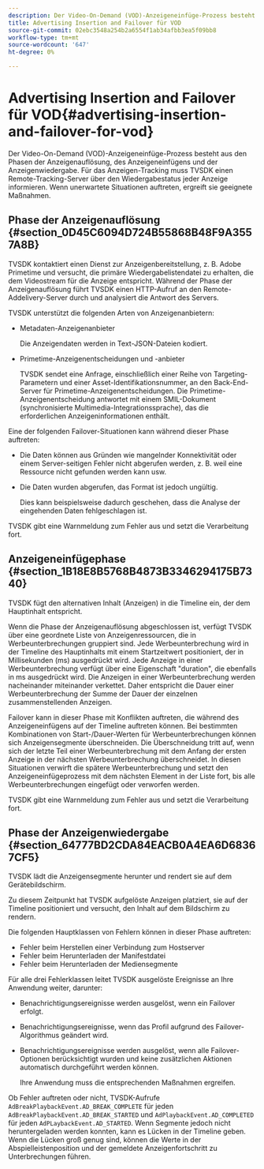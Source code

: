```yaml
---
description: Der Video-On-Demand (VOD)-Anzeigeneinfüge-Prozess besteht aus den Phasen der Anzeigenauflösung, des Anzeigeneinfügens und der Anzeigenwiedergabe. Für das Anzeigen-Tracking muss TVSDK einen Remote-Tracking-Server über den Wiedergabestatus jeder Anzeige informieren. Wenn unerwartete Situationen auftreten, ergreift sie geeignete Maßnahmen.
title: Advertising Insertion and Failover für VOD
source-git-commit: 02ebc3548a254b2a6554f1ab34afbb3ea5f09bb8
workflow-type: tm+mt
source-wordcount: '647'
ht-degree: 0%

---
```


# Advertising Insertion and Failover für VOD{#advertising-insertion-and-failover-for-vod}

Der Video-On-Demand (VOD)-Anzeigeneinfüge-Prozess besteht aus den Phasen der Anzeigenauflösung, des Anzeigeneinfügens und der Anzeigenwiedergabe. Für das Anzeigen-Tracking muss TVSDK einen Remote-Tracking-Server über den Wiedergabestatus jeder Anzeige informieren. Wenn unerwartete Situationen auftreten, ergreift sie geeignete Maßnahmen.

## Phase der Anzeigenauflösung {#section_0D45C6094D724B55868B48F9A3557A8B}

TVSDK kontaktiert einen Dienst zur Anzeigenbereitstellung, z. B. Adobe Primetime und versucht, die primäre Wiedergabelistendatei zu erhalten, die dem Videostream für die Anzeige entspricht. Während der Phase der Anzeigenauflösung führt TVSDK einen HTTP-Aufruf an den Remote-Addelivery-Server durch und analysiert die Antwort des Servers.

TVSDK unterstützt die folgenden Arten von Anzeigenanbietern:

* Metadaten-Anzeigenanbieter

  Die Anzeigendaten werden in Text-JSON-Dateien kodiert.
* Primetime-Anzeigenentscheidungen und -anbieter

  TVSDK sendet eine Anfrage, einschließlich einer Reihe von Targeting-Parametern und einer Asset-Identifikationsnummer, an den Back-End-Server für Primetime-Anzeigenentscheidungen. Die Primetime-Anzeigenentscheidung antwortet mit einem SMIL-Dokument (synchronisierte Multimedia-Integrationssprache), das die erforderlichen Anzeigeninformationen enthält.

Eine der folgenden Failover-Situationen kann während dieser Phase auftreten:

* Die Daten können aus Gründen wie mangelnder Konnektivität oder einem Server-seitigen Fehler nicht abgerufen werden, z. B. weil eine Ressource nicht gefunden werden kann usw.
* Die Daten wurden abgerufen, das Format ist jedoch ungültig.

  Dies kann beispielsweise dadurch geschehen, dass die Analyse der eingehenden Daten fehlgeschlagen ist.

TVSDK gibt eine Warnmeldung zum Fehler aus und setzt die Verarbeitung fort.

## Anzeigeneinfügephase {#section_1B18E8B5768B4873B3346294175B7340}

TVSDK fügt den alternativen Inhalt (Anzeigen) in die Timeline ein, der dem Hauptinhalt entspricht.

Wenn die Phase der Anzeigenauflösung abgeschlossen ist, verfügt TVSDK über eine geordnete Liste von Anzeigenressourcen, die in Werbeunterbrechungen gruppiert sind. Jede Werbeunterbrechung wird in der Timeline des Hauptinhalts mit einem Startzeitwert positioniert, der in Millisekunden (ms) ausgedrückt wird. Jede Anzeige in einer Werbeunterbrechung verfügt über eine Eigenschaft &quot;duration&quot;, die ebenfalls in ms ausgedrückt wird. Die Anzeigen in einer Werbeunterbrechung werden nacheinander miteinander verkettet. Daher entspricht die Dauer einer Werbeunterbrechung der Summe der Dauer der einzelnen zusammenstellenden Anzeigen.

Failover kann in dieser Phase mit Konflikten auftreten, die während des Anzeigeneinfügens auf der Timeline auftreten können. Bei bestimmten Kombinationen von Start-/Dauer-Werten für Werbeunterbrechungen können sich Anzeigensegmente überschneiden. Die Überschneidung tritt auf, wenn sich der letzte Teil einer Werbeunterbrechung mit dem Anfang der ersten Anzeige in der nächsten Werbeunterbrechung überschneidet. In diesen Situationen verwirft die spätere Werbeunterbrechung und setzt den Anzeigeneinfügeprozess mit dem nächsten Element in der Liste fort, bis alle Werbeunterbrechungen eingefügt oder verworfen werden.

TVSDK gibt eine Warnmeldung zum Fehler aus und setzt die Verarbeitung fort.

## Phase der Anzeigenwiedergabe {#section_64777BD2CDA84EACB0A4EA6D68367CF5}

TVSDK lädt die Anzeigensegmente herunter und rendert sie auf dem Gerätebildschirm.

Zu diesem Zeitpunkt hat TVSDK aufgelöste Anzeigen platziert, sie auf der Timeline positioniert und versucht, den Inhalt auf dem Bildschirm zu rendern.

Die folgenden Hauptklassen von Fehlern können in dieser Phase auftreten:

* Fehler beim Herstellen einer Verbindung zum Hostserver
* Fehler beim Herunterladen der Manifestdatei
* Fehler beim Herunterladen der Mediensegmente

Für alle drei Fehlerklassen leitet TVSDK ausgelöste Ereignisse an Ihre Anwendung weiter, darunter:

* Benachrichtigungsereignisse werden ausgelöst, wenn ein Failover erfolgt.
* Benachrichtigungsereignisse, wenn das Profil aufgrund des Failover-Algorithmus geändert wird.
* Benachrichtigungsereignisse werden ausgelöst, wenn alle Failover-Optionen berücksichtigt wurden und keine zusätzlichen Aktionen automatisch durchgeführt werden können.

  Ihre Anwendung muss die entsprechenden Maßnahmen ergreifen.

Ob Fehler auftreten oder nicht, TVSDK-Aufrufe `AdBreakPlaybackEvent.AD_BREAK_COMPLETE` für jeden `AdBreakPlaybackEvent.AD_BREAK_STARTED` und `AdPlaybackEvent.AD_COMPLETED` für jeden `AdPLaybackEvent.AD_STARTED`. Wenn Segmente jedoch nicht heruntergeladen werden konnten, kann es Lücken in der Timeline geben. Wenn die Lücken groß genug sind, können die Werte in der Abspielleistenposition und der gemeldete Anzeigenfortschritt zu Unterbrechungen führen.

